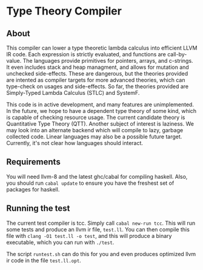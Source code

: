 # Type Theory Compiler

## About

This compiler can lower a type theoretic lambda calculus into efficient LLVM IR code.
Each expression is strictly evaluated, and functions are call-by-value.
The languages provide primitives for pointers, arrays, and c-strings. It even includes
stack and heap managment, and allows for mutation and unchecked side-effects.
These are dangerous, but the theories provided are intented as compiler targets
for more advanced theories, which can type-check on usages and side-effects. 
So far, the theories provided are Simply-Typed Lambda Calculus (STLC) and SystemF.

This code is in active development, and many features are unimplemented.
In the future, we hope to have a dependent type theory of some kind,
which is capable of checking resource usage. The current candidate theory
is Quantitative Type Theory (QTT).
Another subject of interest is laziness. We may look into an alternate
backend which will compile to lazy, garbage collected code.
Linear languages may also be a possible future target.
Currently, it's not clear how languages should interact.


## Requirements

You will need llvm-8 and the latest ghc/cabal for compiling haskell.
Also, you should run `cabal update` to ensure you have the freshest
set of packages for haskell.

## Running the test

The current test compiler is tcc. Simply call `cabal new-run tcc`.
This will run some tests and produce an llvm ir file, `test.ll`.
You can then compile this file with `clang -O1 test.ll -o test`, and this
will produce a binary executable, which you can run with `./test`.

The script `runtest.sh` can do this for you and even produces optimized
llvm ir code in the file `test.ll.opt`.
